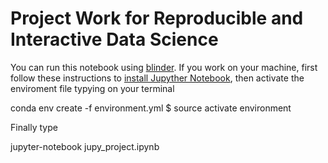 # Project Work for Reproducible and Interactive Data Science

You can run this notebook using [blinder](https://mybinder.org/v2/gh/teokem/project-work-MarcoPolimeni/master).
If you work on your machine, first follow these instructions to [install Jupyther Notebook](http://jupyter.readthedocs.io/en/latest/install.html), then activate the enviroment file typying on your terminal


conda env create -f environment.yml
$ source activate environment

Finally type

jupyter-notebook jupy_project.ipynb

